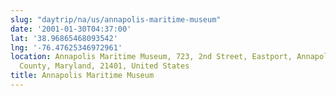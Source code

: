 ```yaml
---
slug: "daytrip/na/us/annapolis-maritime-museum"
date: '2001-01-30T04:37:00'
lat: '38.96865468093542'
lng: '-76.47625346972961'
location: Annapolis Maritime Museum, 723, 2nd Street, Eastport, Annapolis, Anne Arundel
  County, Maryland, 21401, United States
title: Annapolis Maritime Museum
---
```



